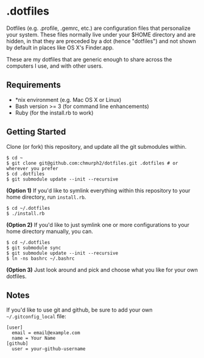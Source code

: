 # .dotfiles
Dotfiles (e.g. .profile, .gemrc, etc.) are configuration files that personalize your system. These files normally live under your $HOME directory and are hidden, in that they are preceded by a dot (hence "dotfiles") and not shown by default in places like OS X's Finder.app.

These are my dotfiles that are generic enough to share across the computers I use, and with other users.

## Requirements

* *nix environment (e.g. Mac OS X or Linux)
* Bash version >= 3 (for command line enhancements)
* Ruby (for the install.rb to work)

## Getting Started

Clone (or fork) this repository, and update all the git submodules within.

    $ cd ~
    $ git clone git@github.com:chmurph2/dotfiles.git .dotfiles # or wherever you prefer
    $ cd .dotfiles
    $ git submodule update --init --recursive

**(Option 1)** If you'd like to symlink everything within this repository to your
home directory, run `install.rb`.

    $ cd ~/.dotfiles
    $ ./install.rb

**(Option 2)** If you'd like to just symlink one or more configurations to your
home directory manually, you can.

    $ cd ~/.dotfiles
    $ git submodule sync
    $ git submodule update --init --recursive
    $ ln -ns bashrc ~/.bashrc

**(Option 3)** Just look around and pick and choose what you like for your own
  dotfiles.

## Notes

If you'd like to use git and github, be sure to add your own `~/.gitconfig_local` file:

```
[user]
  email = email@example.com
  name = Your Name
[github]
  user = your-github-username
```

